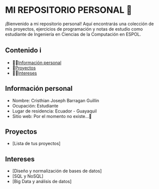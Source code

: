 # MI REPOSITORIO PERSONAL 👋
¡Bienvenido a mi repositorio personal! Aquí encontrarás una colección de mis proyectos, ejercicios de programación y notas de estudio como estudiante de Ingeniería en Ciencias de la Computación en ESPOL.
## Contenido ℹ️
* 👨‍💼[Información personal](#información-personal)
* 📁[Proyectos](#proyectos)
* 👨‍💻[Intereses](#intereses)
## Información personal
* Nombre: Cristhian Joseph Barragan Guillin
* Ocupación: Estudiante
* Lugar de residencia: Ecuador - Guayaquil
* Sitio web: Por el momento no existe...🚧
## Proyectos
* [Lista de tus proyectos]
## Intereses
* [Diseño y normalización de bases de datos]
* [SQL y NoSQL]
* [Big Data y análisis de datos]


